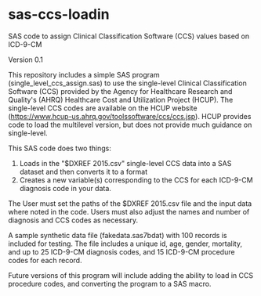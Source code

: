 # sas-ccs-loadin
SAS code to assign Clinical Classification Software (CCS) values based on ICD-9-CM

Version 0.1

This repository includes a simple SAS program (single_level_ccs_assign.sas) to use the single-level Clinical Classification Software (CCS) provided by the Agency for Healthcare Research and Quality's (AHRQ) Healthcare Cost and Utilization Project (HCUP). The single-level CCS codes are available on the HCUP website (https://www.hcup-us.ahrq.gov/toolssoftware/ccs/ccs.jsp).  HCUP provides code to load the multilevel version, but does not provide much guidance on single-level.

This SAS code does two things:
1) Loads in the "$DXREF 2015.csv" single-level CCS data into a SAS dataset and then converts it to a format
2) Creates a new variable(s) corresponding to the CCS for each ICD-9-CM diagnosis code in your data. 

The User must set the paths of the $DXREF 2015.csv file and the input data where noted in the code.  Users must also adjust the names and number of diagnosis and CCS codes as necessary.  

A sample synthetic data file (fakedata.sas7bdat) with 100 records is included for testing. The file includes a unique id, age, gender, mortality, and up to 25 ICD-9-CM diagnosis codes, and 15 ICD-9-CM procedure codes for each record.

Future versions of this program will include adding the ability to load in CCS procedure codes, and converting the program to a SAS macro. 
